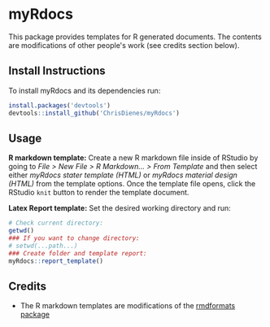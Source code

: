 # myRdocs

This package provides templates for R generated documents. The contents are modifications of other people's work (see credits section below).

## Install Instructions
To install myRdocs and its dependencies run:
```r
install.packages('devtools')
devtools::install_github('ChrisDienes/myRdocs')
```

## Usage

**R markdown template:** Create a new R markdown file inside of RStudio by going to _File > New File > R Markdown... > From Template_ and then select either _myRdocs stater template (HTML)_ or _myRdocs material design (HTML)_ from the template options. Once the template file opens, click the RStudio `knit` button to render the template document.  

**Latex Report template:** Set the desired working directory and run:
```r
# Check current directory:
getwd()
### If you want to change directory:
# setwd(...path...)
### Create folder and template report:
myRdocs::report_template()
```

## Credits

- The R markdown templates are modifications of the [rmdformats package](https://github.com/juba/rmdformats)


